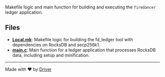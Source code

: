 <!--------------------------------------------------------------------------------->
<!-- IMPORTANT: This file is auto-generated by Driver (https://driver.ai). -------->
<!-- Manual edits may be overwritten on future commits. --------------------------->
<!--------------------------------------------------------------------------------->

Makefile logic and main function for building and executing the `firedancer` ledger application.


## Files
- **[Local.mk](Local.mk.md)**: Makefile logic for building the fd_ledger tool with dependencies on RocksDB and secp256k1.
- **[main.c](main.c.md)**: Main function for a ledger application that processes RocksDB data, including setup and minification.

---
Made with ❤️ by [Driver](https://www.driver.ai/)